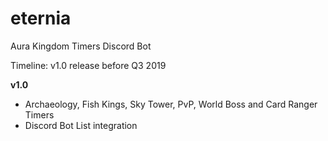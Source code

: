 # eternia
Aura Kingdom Timers Discord Bot

Timeline: v1.0 release before Q3 2019

**v1.0**

- Archaeology, Fish Kings, Sky Tower, PvP, World Boss and Card Ranger Timers
- Discord Bot List integration
